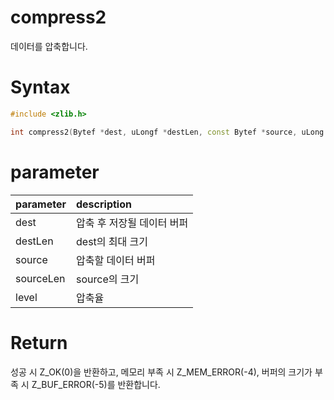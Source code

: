 # compress2

데이터를 압축합니다.

# **Syntax**

```c++
#include <zlib.h>

int compress2(Bytef *dest, uLongf *destLen, const Bytef *source, uLong sourceLen, int level);
```

# **parameter**

| parameter | description |
| :---      | :--- |
| dest | 압축 후 저장될 데이터 버퍼 |
| destLen | dest의 최대 크기 |
| source | 압축할 데이터 버퍼 |
| sourceLen | source의 크기 |
| level | 압축율 |

# **Return**

성공 시 Z_OK(0)을 반환하고, 메모리 부족 시 Z_MEM_ERROR(-4), 버퍼의 크기가 부족 시 Z_BUF_ERROR(-5)를 반환합니다.